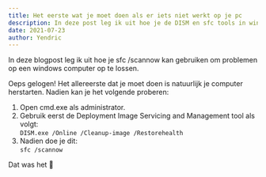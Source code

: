 ```yaml
---
title: Het eerste wat je moet doen als er iets niet werkt op je pc
description: In deze post leg ik uit hoe je de DISM en sfc tools in windows kunt gebruiken om problemen op te lossen.
date: 2021-07-23
author: Yendric
---
```


In deze blogpost leg ik uit hoe je sfc /scannow kan gebruiken om problemen op een windows computer op te lossen.

Oeps gelogen! Het allereerste dat je moet doen is natuurlijk je computer herstarten. Nadien kan je het volgende proberen:

1. Open cmd.exe als administrator.
2. Gebruik eerst de Deployment Image Servicing and Management tool als volgt:  
   `DISM.exe /Online /Cleanup-image /Restorehealth`
3. Nadien doe je dit:  
   `sfc /scannow`

Dat was het 🙂

